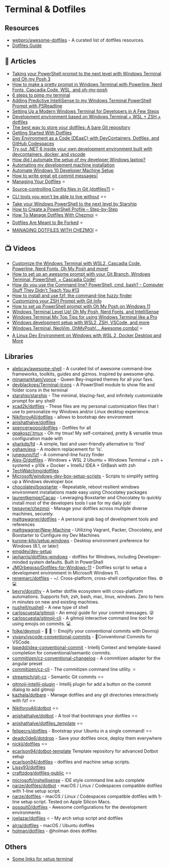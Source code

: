 # Terminal & Dotfiles

## Resources
- [webpro/awesome-dotfiles](https://github.com/webpro/awesome-dotfiles) - A curated list of dotfiles resources.
- [Dotfiles Guide](http://dotfiles.github.io/)

## 📕 Articles
- [Taking your PowerShell prompt to the next level with Windows Terminal and Oh my Posh 3](https://www.hanselman.com/blog/taking-your-powershell-prompt-to-the-next-level-with-windows-terminal-and-oh-my-posh-3)
- [How to make a pretty prompt in Windows Terminal with Powerline, Nerd Fonts, Cascadia Code, WSL, and oh-my-posh](https://www.hanselman.com/blog/how-to-make-a-pretty-prompt-in-windows-terminal-with-powerline-nerd-fonts-cascadia-code-wsl-and-ohmyposh)
- [6 steps to pimp my terminal](https://stapp.space/few-steps-to-pimp-my-terminal/)
- [Adding Predictive IntelliSense to my Windows Terminal PowerShell Prompt with PSReadline](https://www.hanselman.com/blog/adding-predictive-intellisense-to-my-windows-terminal-powershell-prompt-with-psreadline)
- [Setting Up a Modern Windows Terminal for Developers in A Few Steps](https://dev.to/thangchung/modern-windows-terminal-for-developer-in-a-few-steps-170)
- [Development environment based on Windows Terminal + WSL + ZSH + dotfiles](https://nikiforovall.github.io/productivity/2019/11/30/nikiforovall-setup.html)
- [The best way to store your dotfiles: A bare Git repository](https://www.atlassian.com/git/tutorials/dotfiles)
- [Getting Started With Dotfiles](https://www.webpro.nl/articles/getting-started-with-dotfiles)
- [Dev Environment as a Code (DEaaC) with DevContainers, Dotfiles, and GitHub Codespaces](https://nikiforovall.github.io/productivity/devcontainers/2022/08/13/deaac.html)
- [Try out .NET 6 inside your own development environment built with devcontainers, docker, and vscode](https://nikiforovall.github.io/productivity/devcontainers/2021/10/14/devcontainer-for-dotnet6.html)
- [How did I automate the setup of my developer Windows laptop?](https://www.techwatching.dev/posts/automate-developer-machine)
- [Automating my development machine installation](https://laurentkempe.com/2018/06/01/Automating-development-machine-installation/)
- [Automate Windows 10 Developer Machine Setup](https://edi.wang/post/2018/12/21/automate-windows-10-developer-machine-setup)
- [How to write great git commit messages|](https://bitspeicher.blog/how-to-be-a-good-commitizen/)
- [Managing Your Dotfiles](https://www.anishathalye.com/2014/08/03/managing-your-dotfiles/) ⭐
- [Source-controlling Config files in Git (dotfiles?)](https://www.danclarke.com/config-files-in-git) ⭐
- [CLI tools you won't be able to live without](https://dev.to/lissy93/cli-tools-you-cant-live-without-57f6) ⭐⭐
- [Take your Windows PowerShell to the next level by Starship](https://dev.to/ganmahmud/take-your-windows-powershell-to-the-next-level-by-starship-2gb2)
- [How to Create a PowerShell Profile – Step-by-Step](https://lazyadmin.nl/powershell/powershell-profile/)
- [How To Manage Dotfiles With Chezmoi](https://jerrynsh.com/how-to-manage-dotfiles-with-chezmoi/) ⭐
- [Dotfiles Are Meant to Be Forked](https://zachholman.com/2010/08/dotfiles-are-meant-to-be-forked/) ⭐
- [MANAGING DOTFILES WITH CHEZMOI](https://adrianvasile.dev/2023/01/12/dotfiles-using-chezmoi.html) ⭐

## 📺 Videos
- [Customize the Windows Terminal with WSL2, Cascadia Code, Powerline, Nerd Fonts, Oh My Posh and more!](https://www.youtube.com/watch?v=oHhiMf_6exY)
- [How to set up an awesome prompt with your Git Branch, Windows Terminal, PowerShell, + Cascadia Code!](https://www.youtube.com/watch?v=lu__oGZVT98)
- [How do you use the Command line? PowerShell, cmd, bash? - Computer Stuff They Didn't Teach You #13](https://www.youtube.com/watch?v=QKBcHuA3VJE)
- [How to install and use fzf: the command-line fuzzy finder](https://www.youtube.com/watch?v=1a5NiMhqAR0)
- [Customizing your ZSH Prompt with Git Info](https://www.youtube.com/watch?v=nEvsWQrKVcQ)
- [How to set up PowerShell prompt with Oh My Posh on Windows 11](https://www.youtube.com/watch?v=5-aK2_WwrmM)
- [Windows Terminal Level Up! Oh My Posh, Nerd Fonts, and IntelliSense](https://www.youtube.com/watch?v=ila-keQMhGU)
- [Windows Terminal My Top Tips for using Windows Terminal like a Pro](https://www.youtube.com/watch?v=FC-gLkYWXLw)
- [Windows development setup with WSL2, ZSH, VSCode, and more](https://www.youtube.com/watch?v=oF6gLyhQDdw)
- [Windows Terminal, NeoVim, OhMyPosh!... Awesome combo!](https://www.youtube.com/watch?v=v34n_lgOe1c) ⭐
- [A Linux Dev Environment on Windows with WSL 2, Docker Desktop and More](https://www.youtube.com/watch?v=idW-an99TAM)

## Libraries
- [alebcay/awesome-shell](https://github.com/alebcay/awesome-shell) - A curated list of awesome command-line frameworks, toolkits, guides and gizmos. Inspired by awesome-php.
- [minamarkham/yonce](https://github.com/minamarkham/yonce) - Queen Bey-inspired themes for all your favs.
- [devblackops/Terminal-Icons](https://github.com/devblackops/Terminal-Icons) - A PowerShell module to show file and folder icons in the terminal
- [starship/starship](https://github.com/starship/starship) - The minimal, blazing-fast, and infinitely customizable prompt for any shell!
- [xcad2k/dotfiles](https://github.com/xcad2k/dotfiles) - These files are my personal customization files that I use to personalize my Windows and/or Linux desktop experience.
- [NikiforovAll/dotfiles](https://github.com/NikiforovAll/dotfiles) - allows to bootstrap dev environment
- [anishathalye/dotfiles](https://github.com/anishathalye/dotfiles)
- [spencerwooo/dotfiles](https://github.com/spencerwooo/dotfiles#windows) - Dotfiles for all 
- [gpakosz/.tmux](https://github.com/gpakosz/.tmux) - Oh my tmux! My self-contained, pretty & versatile tmux configuration made with
- [sharkdp/fd](https://github.com/sharkdp/fd) - A simple, fast and user-friendly alternative to 'find'
- [ogham/exa](https://github.com/ogham/exa) - A modern replacement for ‘ls’.
- [junegunn/fzf](https://github.com/junegunn/fzf) - A command-line fuzzy finder
- [Alex-D/dotfiles](https://github.com/Alex-D/dotfiles) - Windows + WSL 2 Ubuntu + Windows Terminal + zsh + systemd + p10k + Docker + IntelliJ IDEA + GitBash with zsh
- [TechWatching/dotfiles](https://github.com/TechWatching/dotfiles)
- [Microsoft/windows-dev-box-setup-scripts](https://github.com/Microsoft/windows-dev-box-setup-scripts) - Scripts to simplify setting up a Windows developer box
- [chocolatey/boxstarter](https://github.com/chocolatey/boxstarter) - Repeatable, reboot resilient windows environment installations made easy using Chocolatey packages
- [laurentkempe/Cacao](https://github.com/laurentkempe/Cacao) - Leveraging Boxstarter and Chocolatey to quickly install most of the developers tools I use for my daily job!
- [twpayne/chezmoi](https://github.com/twpayne/chezmoi) - Manage your dotfiles across multiple diverse machines, securely.
- [mattgwagner/dotfiles](https://github.com/mattgwagner/dotfiles) - A personal grab bag of development tools and references
- [mattgwagner/New-Machine](https://github.com/mattgwagner/New-Machine) - Utilizing Vagrant, Packer, Chocolatey, and Boxstarter to Configure my Dev Machines
- [kurone-kito/setup.windows](https://github.com/kurone-kito/setup.windows) - Desktop environment preference for Windows (8.1, or later)
- [emgdev/dev-setup](https://github.com/emgdev/dev-setup)
- [jayharris/dotfiles-windows](https://github.com/jayharris/dotfiles-windows) - dotfiles for Windows, including Developer-minded system defaults. Built in PowerShell
- [JMOrbegoso/Dotfiles-for-Windows-11](https://github.com/JMOrbegoso/Dotfiles-for-Windows-11) - Dotfiles script to setup a development environment in Microsoft Windows 11.
- [renemarc/dotfiles](https://github.com/renemarc/dotfiles) - ~/. Cross-platform, cross-shell configuration files. ⚙️💻
- [bevry/dorothy](https://github.com/bevry/dorothy) - A better dotfile ecosystem with cross-platform automations. Supports fish, zsh, bash, mac, linux, windows. Zero to hero in minutes on new and existing machines.
- [nushell/nushell](https://github.com/nushell/nushell) - A new type of shell
- [carloscuesta/gitmoji](https://github.com/carloscuesta/gitmoji) - An emoji guide for your commit messages. 😜
- [carloscuesta/gitmoji-cli](https://github.com/carloscuesta/gitmoji-cli) - A gitmoji interactive command line tool for using emojis on commits. 💻
- [folke/devmoji](https://github.com/folke/devmoji) - 🤖 🚀 ✨ Emojify your conventional commits with Devmoji
- [vivaxy/vscode-conventional-commits](https://github.com/vivaxy/vscode-conventional-commits) - 💬Conventional Commits for VSCode.
- [lppedd/idea-conventional-commit](https://github.com/lppedd/idea-conventional-commit) - Intellij Context and template-based completion for conventional/semantic commits.
- [commitizen/cz-conventional-changelog](https://github.com/commitizen/cz-conventional-changelog) - A commitizen adapter for the angular preset
- [commitizen/cz-cli](https://github.com/commitizen/cz-cli) - The commitizen command line utility. ⭐
- [streamich/git-cz](https://github.com/streamich/git-cz) - Semantic Git commits ⭐⭐
- [gitmoji-intellij-plugin](https://github.com/patou/gitmoji-intellij-plugin) - Intellij plugin for add a button on the commit dialog to add gitmoji
- [kazhala/dotbare](https://github.com/kazhala/dotbare) - Manage dotfiles and any git directories interactively with fzf ⭐⭐
- [NikiforovAll/dotbot](https://github.com/NikiforovAll/dotbot)  ⭐⭐
- [anishathalye/dotbot](https://github.com/anishathalye/dotbot) - A tool that bootstraps your dotfiles  ⭐⭐
- [anishathalye/dotfiles_template](https://github.com/anishathalye/dotfiles_template)  ⭐⭐
- [felipecrs/dotfiles](https://github.com/felipecrs/dotfiles) - Bootstrap your Ubuntu in a single command! ⭐⭐
- [deadc0de6/dotdrop](https://github.com/deadc0de6/dotdrop) - Save your dotfiles once, deploy them everywhere
- [nickjj/dotfiles](https://github.com/nickjj/dotfiles) ⭐⭐
- [ecarlson94/dotbot-template](https://github.com/ecarlson94/dotbot-template) Template repository for advanced Dotbot setup
- [ecarlson94/dotfiles](https://github.com/ecarlson94/dotfiles) - dotfiles and machine setup scripts.
- [Lissy93/dotfiles](https://github.com/Lissy93/dotfiles)
- [craftzdog/dotfiles-public](https://github.com/craftzdog/dotfiles-public) ⭐⭐
- [microsoft/inshellisense](https://github.com/microsoft/inshellisense) - IDE style command line auto complete
- [narze/dotfiles/dotbot](https://github.com/narze/dotfiles/tree/dotbot) - macOS / Linux / Codespaces compatible dotfiles with 1-line setup script.
- [narze/dotfiles](https://github.com/narze/dotfiles) - macOS / Linux / Codespaces compatible dotfiles with 1-line setup script. Tested on Apple Silicon Macs. 
- [posquit0/dotfiles](https://github.com/posquit0/dotfiles) - Awesome configurations for the development environments
- [joelazar/dotfiles](https://github.com/joelazar/dotfiles) ⭐ - My arch setup script and dotfiles
- [alrra/dotfiles](https://github.com/alrra/dotfiles) - macOS / Ubuntu dotfiles
- [holman/dotfiles](https://github.com/holman/dotfiles) - @holman does dotfiles

## Others
- [Some links for setup terminal](https://www.theurlist.com/os-bootstrap)